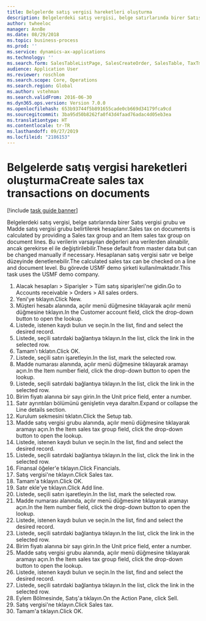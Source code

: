 ```yaml
---
title: Belgelerde satış vergisi hareketleri oluşturma
description: Belgelerdeki satış vergisi, belge satırlarında birer Satış vergisi grubu ve Madde satış vergisi grubu belirtilerek hesaplanır.
author: twheeloc
manager: AnnBe
ms.date: 08/29/2018
ms.topic: business-process
ms.prod: ''
ms.service: dynamics-ax-applications
ms.technology: ''
ms.search.form: SalesTableListPage, SalesCreateOrder, SalesTable, TaxTmpWorkTrans
audience: Application User
ms.reviewer: roschlom
ms.search.scope: Core, Operations
ms.search.region: Global
ms.author: vstehman
ms.search.validFrom: 2016-06-30
ms.dyn365.ops.version: Version 7.0.0
ms.openlocfilehash: 653b93744f5b891655cade0cb669d34179fca9cd
ms.sourcegitcommit: 3ba95d50b8262fa0f43d4faad76adac4d05eb3ea
ms.translationtype: HT
ms.contentlocale: tr-TR
ms.lasthandoff: 09/27/2019
ms.locfileid: "2186153"
---
```

# <a name="create-sales-tax-transactions-on-documents"></a><span data-ttu-id="e92e7-103">Belgelerde satış vergisi hareketleri oluşturma</span><span class="sxs-lookup"><span data-stu-id="e92e7-103">Create sales tax transactions on documents</span></span>

[!include [task guide banner](../../includes/task-guide-banner.md)]

<span data-ttu-id="e92e7-104">Belgelerdeki satış vergisi, belge satırlarında birer Satış vergisi grubu ve Madde satış vergisi grubu belirtilerek hesaplanır.</span><span class="sxs-lookup"><span data-stu-id="e92e7-104">Sales tax on documents is calculated by providing a Sales tax group and an Item sales tax group on document lines.</span></span> <span data-ttu-id="e92e7-105">Bu verilerin varsayılan değerleri ana verilerden alınabilir, ancak gerekirse el ile değiştirilebilir.</span><span class="sxs-lookup"><span data-stu-id="e92e7-105">These default from master data but can be changed manually if necessary.</span></span> <span data-ttu-id="e92e7-106">Hesaplanan satış vergisi satır ve belge düzeyinde denetlenebilir.</span><span class="sxs-lookup"><span data-stu-id="e92e7-106">The calculated sales tax can be checked on a line and document level.</span></span> <span data-ttu-id="e92e7-107">Bu görevde USMF demo şirketi kullanılmaktadır.</span><span class="sxs-lookup"><span data-stu-id="e92e7-107">This task uses the USMF demo company.</span></span>

1. <span data-ttu-id="e92e7-108">Alacak hesapları > Siparişler > Tüm satış siparişleri'ne gidin.</span><span class="sxs-lookup"><span data-stu-id="e92e7-108">Go to Accounts receivable > Orders > All sales orders.</span></span>
2. <span data-ttu-id="e92e7-109">Yeni'ye tıklayın.</span><span class="sxs-lookup"><span data-stu-id="e92e7-109">Click New.</span></span>
3. <span data-ttu-id="e92e7-110">Müşteri hesabı alanında, açılır menü düğmesine tıklayarak açılır menü düğmesine tıklayın.</span><span class="sxs-lookup"><span data-stu-id="e92e7-110">In the Customer account field, click the drop-down button to open the lookup.</span></span>
4. <span data-ttu-id="e92e7-111">Listede, istenen kaydı bulun ve seçin.</span><span class="sxs-lookup"><span data-stu-id="e92e7-111">In the list, find and select the desired record.</span></span>
5. <span data-ttu-id="e92e7-112">Listede, seçili satırdaki bağlantıya tıklayın.</span><span class="sxs-lookup"><span data-stu-id="e92e7-112">In the list, click the link in the selected row.</span></span>
6. <span data-ttu-id="e92e7-113">Tamam'ı tıklatın.</span><span class="sxs-lookup"><span data-stu-id="e92e7-113">Click OK.</span></span>
7. <span data-ttu-id="e92e7-114">Listede, seçili satırı işaretleyin.</span><span class="sxs-lookup"><span data-stu-id="e92e7-114">In the list, mark the selected row.</span></span>
8. <span data-ttu-id="e92e7-115">Madde numarası alanında, açılır menü düğmesine tıklayarak aramayı açın.</span><span class="sxs-lookup"><span data-stu-id="e92e7-115">In the Item number field, click the drop-down button to open the lookup.</span></span>
9. <span data-ttu-id="e92e7-116">Listede, seçili satırdaki bağlantıya tıklayın.</span><span class="sxs-lookup"><span data-stu-id="e92e7-116">In the list, click the link in the selected row.</span></span>
10. <span data-ttu-id="e92e7-117">Birim fiyatı alanına bir sayı girin.</span><span class="sxs-lookup"><span data-stu-id="e92e7-117">In the Unit price field, enter a number.</span></span>
11. <span data-ttu-id="e92e7-118">Satır ayrıntıları bölümünü genişletin veya daraltın.</span><span class="sxs-lookup"><span data-stu-id="e92e7-118">Expand or collapse the Line details section.</span></span>
12. <span data-ttu-id="e92e7-119">Kurulum sekmesini tıklatın.</span><span class="sxs-lookup"><span data-stu-id="e92e7-119">Click the Setup tab.</span></span>
13. <span data-ttu-id="e92e7-120">Madde satış vergisi grubu alanında, açılır menü düğmesine tıklayarak aramayı açın.</span><span class="sxs-lookup"><span data-stu-id="e92e7-120">In the Item sales tax group field, click the drop-down button to open the lookup.</span></span>
14. <span data-ttu-id="e92e7-121">Listede, istenen kaydı bulun ve seçin.</span><span class="sxs-lookup"><span data-stu-id="e92e7-121">In the list, find and select the desired record.</span></span>
15. <span data-ttu-id="e92e7-122">Listede, seçili satırdaki bağlantıya tıklayın.</span><span class="sxs-lookup"><span data-stu-id="e92e7-122">In the list, click the link in the selected row.</span></span>
16. <span data-ttu-id="e92e7-123">Finansal öğeler'e tıklayın.</span><span class="sxs-lookup"><span data-stu-id="e92e7-123">Click Financials.</span></span>
17. <span data-ttu-id="e92e7-124">Satış vergisi'ne tıklayın.</span><span class="sxs-lookup"><span data-stu-id="e92e7-124">Click Sales tax.</span></span>
18. <span data-ttu-id="e92e7-125">Tamam'a tıklayın.</span><span class="sxs-lookup"><span data-stu-id="e92e7-125">Click OK.</span></span>
19. <span data-ttu-id="e92e7-126">Satır ekle'ye tıklayın.</span><span class="sxs-lookup"><span data-stu-id="e92e7-126">Click Add line.</span></span>
20. <span data-ttu-id="e92e7-127">Listede, seçili satırı işaretleyin.</span><span class="sxs-lookup"><span data-stu-id="e92e7-127">In the list, mark the selected row.</span></span>
21. <span data-ttu-id="e92e7-128">Madde numarası alanında, açılır menü düğmesine tıklayarak aramayı açın.</span><span class="sxs-lookup"><span data-stu-id="e92e7-128">In the Item number field, click the drop-down button to open the lookup.</span></span>
22. <span data-ttu-id="e92e7-129">Listede, istenen kaydı bulun ve seçin.</span><span class="sxs-lookup"><span data-stu-id="e92e7-129">In the list, find and select the desired record.</span></span>
23. <span data-ttu-id="e92e7-130">Listede, seçili satırdaki bağlantıya tıklayın.</span><span class="sxs-lookup"><span data-stu-id="e92e7-130">In the list, click the link in the selected row.</span></span>
24. <span data-ttu-id="e92e7-131">Birim fiyatı alanına bir sayı girin.</span><span class="sxs-lookup"><span data-stu-id="e92e7-131">In the Unit price field, enter a number.</span></span>
25. <span data-ttu-id="e92e7-132">Madde satış vergisi grubu alanında, açılır menü düğmesine tıklayarak aramayı açın.</span><span class="sxs-lookup"><span data-stu-id="e92e7-132">In the Item sales tax group field, click the drop-down button to open the lookup.</span></span>
26. <span data-ttu-id="e92e7-133">Listede, istenen kaydı bulun ve seçin.</span><span class="sxs-lookup"><span data-stu-id="e92e7-133">In the list, find and select the desired record.</span></span>
27. <span data-ttu-id="e92e7-134">Listede, seçili satırdaki bağlantıya tıklayın.</span><span class="sxs-lookup"><span data-stu-id="e92e7-134">In the list, click the link in the selected row.</span></span>
28. <span data-ttu-id="e92e7-135">Eylem Bölmesinde, Satış'a tıklayın.</span><span class="sxs-lookup"><span data-stu-id="e92e7-135">On the Action Pane, click Sell.</span></span>
29. <span data-ttu-id="e92e7-136">Satış vergisi'ne tıklayın.</span><span class="sxs-lookup"><span data-stu-id="e92e7-136">Click Sales tax.</span></span>
30. <span data-ttu-id="e92e7-137">Tamam'a tıklayın.</span><span class="sxs-lookup"><span data-stu-id="e92e7-137">Click OK.</span></span>

